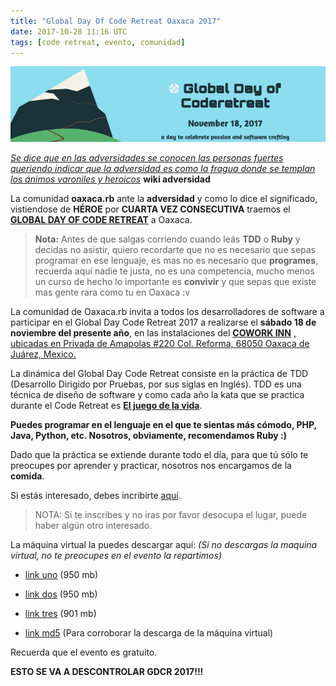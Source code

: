 ```yaml
---
title: "Global Day Of Code Retreat Oaxaca 2017"
date: 2017-10-28 11:16 UTC
tags: [code retreat, evento, comunidad]
---
```


![flyer code retreat](/images/2017/1028/gdcr2017.png)

[*Se dice que en las adversidades se conocen las personas fuertes queriendo indicar que la adversidad es como la fragua donde se templan los ánimos varoniles y heroicos*](https://es.wikipedia.org/wiki/Adversidad) **wiki adversidad**

La comunidad **oaxaca.rb** ante la **adversidad** y como lo dice el significado, vistiendose de **HÉROE** por **CUARTA VEZ CONSECUTIVA** traemos el [**GLOBAL DAY OF CODE RETREAT**](http://coderetreat.org/) a Oaxaca.

> **Nota:**
> Antes de que salgas corriendo cuando leás **TDD** o **Ruby** y decidas no asistir, quiero recordarte que no es necesario que sepas programar en ese lenguaje, es mas no es necesario que **programes**, recuerda aquí nadie te justa, no es una competencia, mucho menos un curso de hecho lo importante es **convivir** y que sepas que existe mas gente rara como tu en Oaxaca :v


La comunidad de Oaxaca.rb invita a todos los desarrolladores de software a participar en el Global Day Code Retreat 2017 a realizarse el **sábado 18 de noviembre del presente año**, en las instalaciones del [**COWORK INN**](https://www.facebook.com/coworkinn.mx/) [, ubicadas en Privada de Amapolas #220 Col. Reforma, 68050 Oaxaca de Juárez, Mexico.](https://wego.here.com/directions/mix//Cowork-Inn,-Privada-de-Amapolas-220-Col.-Reforma,-68050-Oaxaca-de-Juárez,-Mexico:e-eyJuYW1lIjoiQ293b3JrIElubiIsImFkZHJlc3MiOiJQcml2YWRhIGRlIEFtYXBvbGFzICMyMjAgQ29sLiBSZWZvcm1hLCBPYXhhY2EgZGUgSnVcdTAwZTFyZXoiLCJsYXRpdHVkZSI6MTcuMDcxNDgyMjAyMTUzLCJsb25naXR1ZGUiOi05Ni43MTQ4MDI5ODA0MjMsInByb3ZpZGVyTmFtZSI6ImZhY2Vib29rIiwicHJvdmlkZXJJZCI6MTc5OTM1MTAzMzYzNTU5OX0=?map=17.07148,-96.7148,15,normal&fb_locale=es_LA)

La dinámica del Global Day Code Retreat consiste en la práctica de TDD (Desarrollo Dirigido por Pruebas, por sus siglas en Inglés). TDD es una técnica de diseño de software y como cada año la kata que se practica durante el Code Retreat es [**El juego de la vida**](https://es.wikipedia.org/wiki/Juego_de_la_vida).

**Puedes programar en el lenguaje en el que te sientas más cómodo, PHP, Java, Python, etc. Nosotros, obviamente, recomendamos Ruby :)**

Dado que la práctica se extiende durante todo el día, para que tú sólo te preocupes por aprender y practicar, nosotros nos encargamos de la **comida**.

Si estás interesado, debes incribirte [aquí](https://goo.gl/5Zu6pV).

> NOTA:
> Si te inscribes y no iras por favor desocupa el lugar, puede haber algún otro interesado.

La máquina virtual la puedes descargar aquí:
*(Si no descargas la maquina virtual, no te preocupes en el evento la repartimos)*

* [link uno](http://www.mediafire.com/file/lo8y7noekhg319f/oaxacarb.z01) (950 mb)
* [link dos](http://www.mediafire.com/file/8jiov5hxihguot8/oaxacarb.z02) (950 mb)
* [link tres](http://www.mediafire.com/file/pvgzow4bodo5d0j/oaxacarb.zip) (901 mb)

* [link md5](http://www.mediafire.com/file/js8vh64xwma2tws/oaxacarb.md5) (Para corroborar la descarga de la máquina virtual)

Recuerda que el evento es gratuito.


**ESTO SE VA A DESCONTROLAR GDCR 2017!!!**
